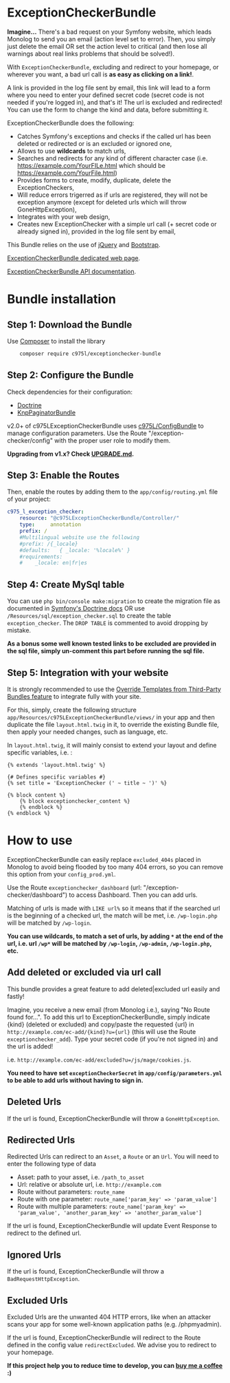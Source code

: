 ExceptionCheckerBundle
======================

**Imagine...** There's a bad request on your Symfony website, which leads Monolog to send you an email (action level set to error). Then, you simply just delete the email OR set the action level to critical (and then lose all warnings about real links problems that should be solved!).

With `ExceptionCheckerBundle`, excluding and redirect to your homepage, or wherever you want, a bad url call is **as easy as clicking on a link!**.

A link is provided in the log file sent by email, this link will lead to a form where you need to enter your defined secret code (secret code is not needed if you're logged in), and that's it! The url is excluded and redirected! You can use the form to change the kind and data, before submitting it.

ExceptionCheckerBundle does the following:

- Catches Symfony's exceptions and checks if the called url has been deleted or redirected or is an excluded or ignored one,
- Allows to use **wildcards** to match urls,
- Searches and redirects for any kind of different character case (i.e. https://example.com/YourFILe.html which should be https://example.com/YourFile.html)
- Provides forms to create, modify, duplicate, delete the ExceptionCheckers,
- Will reduce errors trigerred as if urls are registered, they will not be exception anymore (except for deleted urls which will throw GoneHttpException),
- Integrates with your web design,
- Creates new ExceptionChecker with a simple url call (+ secret code or already signed in), provided in the log file sent by email,

This Bundle relies on the use of [jQuery](https://jquery.com/) and [Bootstrap](http://getbootstrap.com/).

[ExceptionCheckerBundle dedicated web page](https://975l.com/en/pages/exception-checker-bundle).

[ExceptionCheckerBundle API documentation](https://975l.com/apidoc/c975L/ExceptionCheckerBundle.html).

Bundle installation
===================

Step 1: Download the Bundle
---------------------------
Use [Composer](https://getcomposer.org) to install the library
```bash
    composer require c975l/exceptionchecker-bundle
```

Step 2: Configure the Bundle
----------------------------
Check dependencies for their configuration:
- [Doctrine](https://github.com/doctrine/DoctrineBundle)
- [KnpPaginatorBundle](https://github.com/KnpLabs/KnpPaginatorBundle)

v2.0+ of c975LExceptionCheckerBundle uses [c975L/ConfigBundle](https://github.com/975L/ConfigBundle) to manage configuration parameters. Use the Route "/exception-checker/config" with the proper user role to modify them.

**Upgrading from v1.x? Check [UPGRADE.md](UPGRADE.md).**

Step 3: Enable the Routes
-------------------------
Then, enable the routes by adding them to the `app/config/routing.yml` file of your project:

```yml
c975_l_exception_checker:
    resource: "@c975LExceptionCheckerBundle/Controller/"
    type:     annotation
    prefix: /
    #Multilingual website use the following
    #prefix: /{_locale}
    #defaults:   { _locale: '%locale%' }
    #requirements:
    #    _locale: en|fr|es
```

Step 4: Create MySql table
--------------------------
You can use `php bin/console make:migration` to create the migration file as documented in [Symfony's Doctrine docs](https://symfony.com/doc/current/doctrine.html) OR use `/Resources/sql/exception_checker.sql` to create the table `exception_checker`. The `DROP TABLE` is commented to avoid dropping by mistake.

**As a bonus some well known tested links to be excluded are provided in the sql file, simply un-comment this part before running the sql file.**

Step 5: Integration with your website
-------------------------------------
It is strongly recommended to use the [Override Templates from Third-Party Bundles feature](http://symfony.com/doc/current/templating/overriding.html) to integrate fully with your site.

For this, simply, create the following structure `app/Resources/c975LExceptionCheckerBundle/views/` in your app and then duplicate the file `layout.html.twig` in it, to override the existing Bundle file, then apply your needed changes, such as language, etc.

In `layout.html.twig`, it will mainly consist to extend your layout and define specific variables, i.e. :
```twig
{% extends 'layout.html.twig' %}

{# Defines specific variables #}
{% set title = 'ExceptionChecker (' ~ title ~ ')' %}

{% block content %}
    {% block exceptionchecker_content %}
    {% endblock %}
{% endblock %}
```

How to use
==========
ExceptionCheckerBundle can easily replace `excluded_404s` placed in Monolog to avoid being flooded by too many 404 errors, so you can remove this option from your `config_prod.yml`.

Use the Route `exceptionchecker_dashboard` (url: "/exception-checker/dashboard") to access Dashboard. Then you can add urls.

Matching of urls is made with `LIKE url%` so it means that if the searched url is the beginning of a checked url, the match will be met, i.e. `/wp-login.php` will be matched by `/wp-login`.

**You can use wildcards, to match a set of urls, by adding `*` at the end of the url, i.e. url `/wp*` will be matched by `/wp-login`, `/wp-admin`, `/wp-login.php`, etc.**

Add deleted or excluded via url call
------------------------------------
This bundle provides a great feature to add deleted|excluded url easily and fastly!

Imagine, you receive a new email (from Monolog i.e.), saying "No Route found for...". To add this url to ExceptionCheckerBundle, simply indicate {kind} (deleted or excluded) and copy/paste the requested {url} in `http://example.com/ec-add/{kind}?u={url}` (this will use the Route `exceptionchecker_add`). Type your secret code (if you're not signed in) and the url is added!

i.e. `http://example.com/ec-add/excluded?u=/js/mage/cookies.js`.

**You need to have set `exceptionCheckerSecret` in `app/config/parameters.yml` to be able to add urls without having to sign in.**

Deleted Urls
------------
If the url is found, ExceptionCheckerBundle will throw a `GoneHttpException`.

Redirected Urls
---------------
Redirected Urls can redirect to an `Asset`, a `Route` or an `Url`. You will need to enter the following type of data

- Asset: path to your asset, i.e. `/path_to_asset`
- Url: relative or absolute url, i.e. `http://example.com`
- Route without parameters: `route_name`
- Route with one parameter: `route_name['param_key' => 'param_value']`
- Route with multiple parameters: `route_name['param_key' => 'param_value', 'another_param_key' => 'another_param_value']`

If the url is found, ExceptionCheckerBundle will update Event Response to redirect to the defined url.

Ignored Urls
------------
If the url is found, ExceptionCheckerBundle will throw a `BadRequestHttpException`.

Excluded Urls
-------------
Excluded Urls are the unwanted 404 HTTP errors, like when an attacker scans your app for some well-known application paths (e.g. /phpmyadmin).

If the url is found, ExceptionCheckerBundle will redirect to the Route defined in the config value `redirectExcluded`. We advise you to redirect to your homepage.

**If this project help you to reduce time to develop, you can [buy me a coffee](https://www.buymeacoffee.com/LaurentMarquet) :)**
